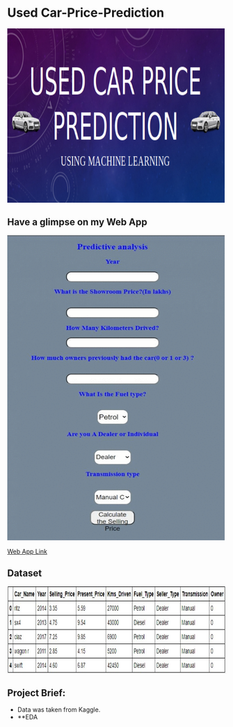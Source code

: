 # Used Car-Price-Prediction

<img src="https://github.com/vishvpatel-97/car-price-prediction/blob/master/images/carprice.png" width=500, height=400>

## Have a glimpse on my Web App

<img src="https://github.com/vishvpatel-97/car-price-prediction/blob/master/images/carmodel.gif" width=500, height=700>

[Web App Link](https://carpricepredictionmodel.herokuapp.com/)

## Dataset

<img src="https://github.com/vishvpatel-97/car-price-prediction/blob/master/images/dataset.jpg" width=800, height=200>

## Project Brief:

- Data was taken from Kaggle.
- **EDA 
